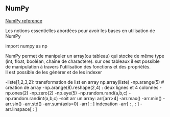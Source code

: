 

## NumPy
<a href='https://numpy.org/doc/stable/reference'> NumPy reference</a>

Les notions essentielles abordées pour avoir les bases en utilisation de NumPy <br>

import numpy as np <br>

NumPy permet de manipuler un array(ou tableau) qui stocke de même type (int, float, booléan, chaîne de charactère). sur ces tableaux il est possible de manipulation à travers l'utilisation des fonctions et des propriétés. <br>
Il est possible de les générer et de les indexer 

-liste[1,2,3,2]: transformation de list en array np.array(liste)
-np.arange(5) # création de array
-np.arange(8).reshape(2,4) : deux lignes et 4 colonnes
-np.ones(2)
-np.zero(2)
-np.eye(5)
-np.random.rand(a,b,c)
-np.random.randint(a,b,c)
-soit arr un array: arr[arr>4]
-arr.max()
-arr.min()
-arr.sin()
-arr.std()
-arr.sum(axis=0)
-arr[ : ] indexation
-arr[ : , : ]
-arr.linspace[ : ]